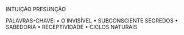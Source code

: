 INTUIÇÃO
PRESUNÇÃO

PALAVRAS-CHAVE:
• O INVISÍVEL
• SUBCONSCIENTE
SEGREDOS
• SABEDORIA
• RECEPTIVIDADE
• CICLOS NATURAIS